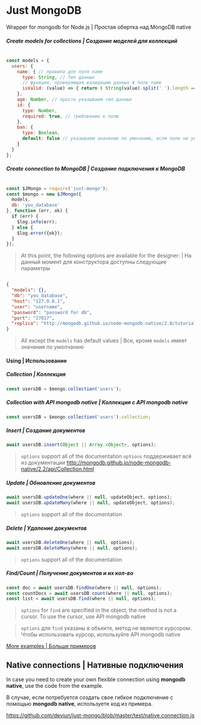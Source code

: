 # Just MongoDB

Wrapper for mongodb for Node.js | Простая обертка над MongoDB native

##### Create models for collections | Создание моделей для коллекций

```javascript

const models = {
  users: {
    name: { // правила для поля name
      type: String, // Тип данных
      // функция, проверяющая валидацию данных в поле name
      isValid: (value) => { return ( String(value).split(' ').length === 1 ) }
    },
    age: Number, // просто указываем тип данных 
    id: {
      type: Number,
      required: true, // требование к полю
    },
    ban: {
      type: Boolean,
      default: false // указываем значение по умочанию, если поле не указано
    }
  }
};

```

##### Create connection to MongoDB | Создание подключения к MongoDB

```javascript

const $JMongo = require('just-mongo');
const $mongo = new $JMongo({
  models,
  db: 'you_database'
}, function (err, ok) {
  if (err) {
    $log.info(err);
  } else {
    $log.error({ok});
  }
});

```

> At this point, the following options are available for the designer: | На данный момент для конструктора доступны следующие параметры

```json

{
  "models": {},
  "db": "you_database",
  "host": "127.0.0.1",
  "user": "username",
  "password": "password for db",
  "port": "27017",
  "replica": "http://mongodb.github.io/node-mongodb-native/2.0/tutorials/connecting/"
}
```

> All except the `models` has default values | Все, кроме `models` имеет значения по умолчанию

#### Using | Использование

##### Collection | Коллекция

```javascript
const usersDB = $mongo.collection('users');
```

##### Collection with API mongodb native | Коллекция с API mongodb native

```javascript
const usersDB = $mongo.collection('users').collection;
```

##### Insert | Создание документов

```javascript
await usersDB.insert(Object || Array.<Object>, options);
```

> `options` support all of the documentation 
> `options` поддерживает всё из документации
> http://mongodb.github.io/node-mongodb-native/2.2/api/Collection.html

##### Update | Обновление документов

```javascript
await usersDB.updateOne(where || null, updateObject, options);
await usersDB.updateMany(where || null, updateObject, options);
```

> `options` support all of the documentation 

##### Delete | Удаление документов

```javascript
await usersDB.deleteOne(where || null, options);
await usersDB.deleteMany(where || null, options);
```

> `options` support all of the documentation 

##### Find/Count | Получение документов и их кол-во

```javascript
const doc = await usersDB.findOne(where || null, options);
const countDocs = await usersDB.count(where || null, options);
const list = await usersDB.find(where || null, options);
```

> `options` for `find` are specified in the object, the method is not a cursor. To use the cursor, use API mongodb native

> `options` для `find` указаны в объекте, метод не является курсором. Чтобы использовать курсор, используйте API mongodb native

[More examples | Больше примеров](https://github.com/deviun/just-mongo/blob/master/test/jmongo.test.js)

## Native connections | Нативные подключения

In case you need to create your own flexible connection using **mongodb native**, use the code from the example.


В случае, если потребуется создать свое гибкое подключение с помощью **mongodb native**, используете код из примера.

https://github.com/deviun/just-mongo/blob/master/test/native.connection.js